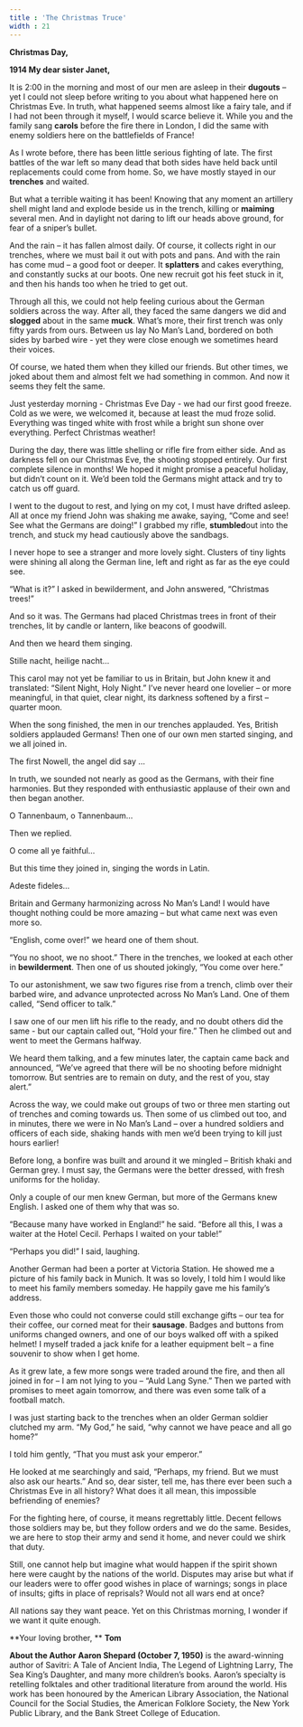 ```yaml
---
title : 'The Christmas Truce'
width : 21
---
```




**Christmas Day,** 

**1914 My dear sister Janet,** 

It is 2:00 in the morning and most of our men are asleep in their **dugouts** – yet I could not sleep before writing to you about what happened here on Christmas Eve. In truth, what happened seems almost like a fairy tale, and if I had not been through it myself, I would scarce believe it. While you and the family sang **carols** before the fire there in London, I did the same with enemy soldiers here on the battlefields of France! 

As I wrote before, there has been little serious fighting of late. The first battles of the war left so many dead that both sides have held back until replacements could come from home. So, we have mostly stayed in our **trenches** and waited. 

But what a terrible waiting it has been! Knowing that any moment an artillery shell might land and explode beside us in the trench, killing or **maiming** several men. And in daylight not daring to lift our heads above ground, for fear of a sniper’s bullet.

 And the rain – it has fallen almost daily. Of course, it collects right in our trenches, where we must bail it out with pots and pans. And with the rain has come mud – a good foot or deeper. It **splatters** and cakes everything, and constantly sucks at our boots. One new recruit got his feet stuck in it, and then his hands too when he tried to get out.

Through all this, we could not help feeling curious about the German soldiers across the way. After all, they faced the same dangers we did and **slogged** about in the same **muck**. What’s more, their first trench was only fifty yards from ours. Between us lay No Man’s Land, bordered on both sides by barbed wire - yet they were close enough we sometimes heard their voices.

 Of course, we hated them when they killed our friends. But other times, we joked about them and almost felt we had something in common. And now it seems they felt the same.

 Just yesterday morning - Christmas Eve Day - we had our first good freeze. Cold as we were, we welcomed it, because at least the mud froze solid. Everything was tinged white with frost while a bright sun shone over everything. Perfect Christmas weather! 

During the day, there was little shelling or rifle fire from either side. And as darkness fell on our Christmas Eve, the shooting stopped entirely. Our first complete silence in months! We hoped it might promise a peaceful holiday, but didn’t count on it. We’d been told the Germans might attack and try to catch us off guard.

 I went to the dugout to rest, and lying on my cot, I must have drifted asleep. All at once my friend John was shaking me awake, saying, “Come and see! See what the Germans are doing!” I grabbed my rifle, **stumbled**out into the trench, and stuck my head cautiously above the sandbags. 

I never hope to see a stranger and more lovely sight. Clusters of tiny lights were shining all along the German line, left and right as far as the eye could see. 

“What is it?” I asked in bewilderment, and John answered, “Christmas trees!” 

And so it was. The Germans had placed Christmas trees in front of their trenches, lit by candle or lantern, like beacons of goodwill.

 And then we heard them singing.

 Stille nacht, heilige nacht… 

This carol may not yet be familiar to us in Britain, but John knew it and translated: “Silent Night, Holy Night.” I’ve never heard one lovelier – or more meaningful, in that quiet, clear night, its darkness softened by a first – quarter moon.

 When the song finished, the men in our trenches applauded. Yes, British soldiers applauded Germans! Then one of our own men started singing, and we all joined in.

 The first Nowell, the angel did say … 

In truth, we sounded not nearly as good as the Germans, with their fine harmonies. But they responded with enthusiastic applause of their own and then began another.


O Tannenbaum, o Tannenbaum…

 Then we replied.

 O come all ye faithful…

 But this time they joined in, singing the words in Latin.

 Adeste fideles… 

Britain and Germany harmonizing across No Man’s Land! I would have thought nothing could be more amazing – but what came next was even more so. 

“English, come over!” we heard one of them shout.

 “You no shoot, we no shoot.” There in the trenches, we looked at each other in **bewilderment**. Then one of us shouted jokingly, “You come over here.”

 To our astonishment, we saw two figures rise from a trench, climb over their barbed wire, and advance unprotected across No Man’s Land. One of them called, “Send officer to talk.”

 I saw one of our men lift his rifle to the ready, and no doubt others did the same - but our captain called out, “Hold your fire.” Then he climbed out and went to meet the Germans halfway. 

We heard them talking, and a few minutes later, the captain came back and announced, “We’ve agreed that there will be no shooting before midnight tomorrow. But sentries are to remain on duty, and the rest of you, stay alert.”

 Across the way, we could make out groups of two or three men starting out of trenches and coming towards us. Then some of us climbed out too, and in minutes, there we were in No Man’s Land – over a hundred soldiers and officers of each side, shaking hands with men we’d been trying to kill just hours earlier! 

Before long, a bonfire was built and around it we mingled – British khaki and German grey. I must say, the Germans were the better dressed, with fresh uniforms for the holiday. 

Only a couple of our men knew German, but more of the Germans knew English. I asked one of them why that was so.

 “Because many have worked in England!” he said. “Before all this, I was a waiter at the Hotel Cecil. Perhaps I waited on your table!”

 “Perhaps you did!” I said, laughing. 

Another German had been a porter at Victoria Station. He showed me a picture of his family back in Munich. It was so lovely, I told him I would like to meet his family members someday. He happily gave me his family’s address.

Even those who could not converse could still exchange gifts – our tea for their coffee, our corned meat for their **sausage**. Badges and buttons from uniforms changed owners, and one of our boys walked off with a spiked helmet! I myself traded a jack knife for a leather equipment belt – a fine souvenir to show when I get home.

 As it grew late, a few more songs were traded around the fire, and then all joined in for – I am not lying to you – “Auld Lang Syne.” Then we parted with promises to meet again tomorrow, and there was even some talk of a football match.

 I was just starting back to the trenches when an older German soldier clutched my arm. “My God,” he said, “why cannot we have peace and all go home?”

 I told him gently, “That you must ask your emperor.”

 He looked at me searchingly and said, “Perhaps, my friend. But we must also ask our hearts.” And so, dear sister, tell me, has there ever been such a Christmas Eve in all history? What does it all mean, this impossible befriending of enemies?

 For the fighting here, of course, it means regrettably little. Decent fellows those soldiers may be, but they follow orders and we do the same. Besides, we are here to stop their army and send it home, and never could we shirk that duty.

 Still, one cannot help but imagine what would happen if the spirit shown here were caught by the nations of the world. Disputes may arise but what if our leaders were to offer good wishes in place of warnings; songs in place of insults; gifts in place of reprisals? Would not all wars end at once?

 All nations say they want peace. Yet on this Christmas morning, I wonder if we want it quite enough.

**Your loving brother, **
**Tom**


**About the Author**
**Aaron Shepard (October 7, 1950)** is the award-winning author of Savitri: A Tale of Ancient India, The Legend of Lightning Larry, The Sea King’s Daughter, and many more children’s books. Aaron’s specialty is retelling folktales and other traditional literature from around the world. His work has been honoured by the American Library Association, the National Council for the Social Studies, the American Folklore Society, the New York Public Library, and the Bank Street College of Education.



